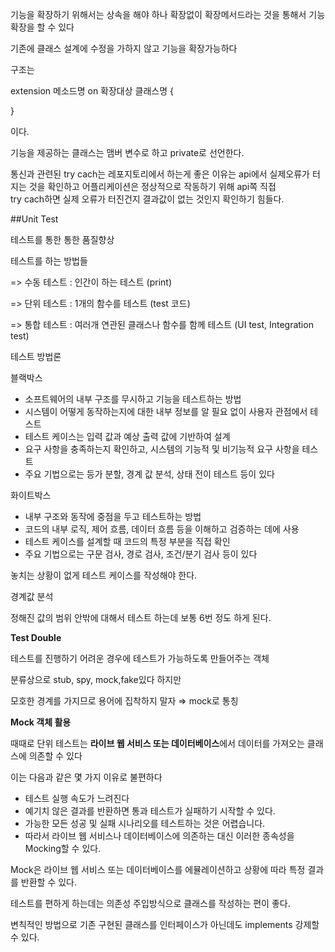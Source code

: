기능을 확장하기 위해서는 상속을 해야 하나 확장없이 확장메서드라는 것을 통해서 기능 확장을 할 수 있다 

기존에 클래스 설계에 수정을 가하지 않고 기능을 확장가능하다

구조는 

extension 메소드명  on 확장대상 클래스명 {

} 

이다.

기능을 제공하는 클래스는 맴버 변수로 하고 private로 선언한다.

 통신과 관련된 try cach는 레포지토리에서 하는게 좋은 이유는  api에서 실제오류가 
 터지는 것을 확인하고 어플리케이션은 정상적으로 작동하기 위해 api쪽 직접  
 try cach하면 실제 오류가 터진건지 결과값이 없는 것인지 확인하기 힘들다.

##Unit Test

테스트를 통한 통한 품질향상

테스트를 하는 방법들

=> 수동 테스트 : 인간이 하는 테스트 (print)

=> 단위 테스트 : 1개의 함수를 테스트 (test 코드)

=> 통합 테스트 : 여러개 연관된 클래스나 함수를 함께 테스트 (UI test, Integration test)

테스트 방법론

블랙박스

- 소프트웨어의 내부 구조를 무시하고 기능을 테스트하는 방법
- 시스템이 어떻게 동작하는지에 대한 내부 정보를 알 필요 없이 사용자 관점에서 테스트
- 테스트 케이스는 입력 값과 예상 출력 값에 기반하여 설계
- 요구 사항을 충족하는지 확인하고, 시스템의 기능적 및 비기능적 요구 사항을 테스트
- 주요 기법으로는 등가 분할, 경계 값 분석, 상태 전이 테스트 등이 있다

화이트박스

- 내부 구조와 동작에 중점을 두고 테스트하는 방법
- 코드의 내부 로직, 제어 흐름, 데이터 흐름 등을 이해하고 검증하는 데에 사용
- 테스트 케이스를 설계할 때 코드의 특정 부분을 직접 확인
- 주요 기법으로는 구문 검사, 경로 검사, 조건/분기 검사 등이 있다

놓치는 상황이 없게 테스트 케이스를 작성해야 한다.

경계값 분석 

정해진 값의 범위 안밖에 대해서 테스트 하는데 보통 6번 정도 하게 된다.

**Test Double**

테스트를 진행하기 어려운 경우에 테스트가 가능하도록 만들어주는 객체

분류상으로 stub, spy, mock,fake있다 하지만 

모호한 경계를 가지므로 용어에 집착하지 말자 ⇒ mock로 통칭

**Mock 객체 활용**

때때로 단위 테스트는 **라이브 웹 서비스 또는 데이터베이스**에서 데이터를 가져오는 클래스에 의존할 수 있다

이는 다음과 같은 몇 가지 이유로 불편하다

- 테스트 실행 속도가 느려진다
- 예기치 않은 결과를 반환하면 통과 테스트가 실패하기 시작할 수 있다.
- 가능한 모든 성공 및 실패 시나리오를 테스트하는 것은 어렵습니다.
- 따라서 라이브 웹 서비스나 데이터베이스에 의존하는 대신 이러한 종속성을 Mocking할 수 있다.

Mock은 라이브 웹 서비스 또는 데이터베이스를 에뮬레이션하고 상황에 따라 특정 결과를 반환할 수 있다.

테스트를 편하게 하는데는 의존성 주입방식으로 클래스를 작성하는 편이 좋다.

변칙적인 방법으로 기존 구현된 클래스를  인터페이스가 아닌데도 implements 강제할 수 있다.
